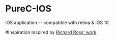 # PureC-IOS
iOS application -- compatible with retina & iOS 10

#Inspiration
Inspired by [Richard Ross' work](https://github.com/richardjrossiii/CBasediOSApp).
